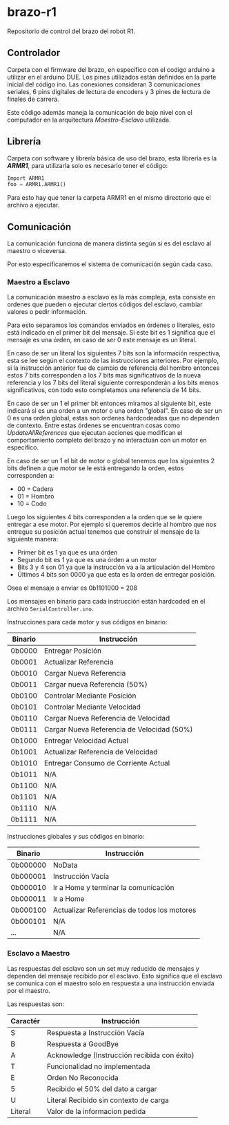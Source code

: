 # brazo-r1
Repositorio de control del brazo del robot R1.

## Controlador
Carpeta con el firmware del brazo, en especifico con el codigo arduino a utilizar en el arduino DUE. Los pines utilizados están definidos en la parte inicial del código ino. Las conexiones consideran 3 comunicaciones seriales, 6 pins digitales de lectura de encoders y 3 pines de lectura de finales de carrera.

Este código además maneja la comunicación de bajo nivel con el computador en la arquitectura _Maestro-Esclavo_ utilizada.

## Librería
Carpeta con software y librería básica de uso del brazo, esta librería es la **_ARMR1_**, para utilizarla solo es necesario tener el código: 

~~~python
Import ARMR1
foo = ARMR1.ARMR1()
~~~

Para esto hay que tener la carpeta ARMR1 en el mismo directorio que el archivo a ejecutar.

## Comunicación

La comunicación funciona de manera distinta según si es del esclavo al maestro o viceversa.

Por esto especificaremos el sistema de comunicación según cada caso.

### Maestro a Esclavo
La comunicación maestro a esclavo es la más compleja, esta consiste en ordenes que pueden o ejecutar ciertos códigos del esclavo, cambiar valores o pedir información.

Para esto separamos los comandos enviados en órdenes o literales, esto está indicado en el primer bit del mensaje. Si este bit es 1 significa que el mensaje es una órden, en caso de ser 0 este mensaje es un literal.

En caso de ser un literal los siguientes 7 bits son la información respectiva, esta se lee según el contexto de las instrucciones anteriores. Por ejemplo, si la instrucción anterior fue de cambio de referencia del hombro entonces estos 7 bits corresponden a los 7 bits mas significativos de la nueva referencia y los 7 bits del literal siguiente corresponderán a los bits menos significativos, con todo esto completamos una referencia de 14 bits.

En caso de ser un 1 el primer bit entonces miramos al siguiente bit, este indicará si es una orden a un motor o una orden "global". En caso de ser un 0 es una orden global, estas son ordenes hardcodeadas que no dependen de contexto. Entre estas órdenes se encuentran cosas como _UpdateAllReferences_ que ejecutan acciones que modifican el comportamiento completo del brazo y no interactúan con un motor en específico.

En caso de ser un 1 el bit de motor o global tenemos que los siguientes 2 bits definen a que motor se le está entregando la orden, estos corresponden a:

* 00 = Cadera
* 01 = Hombro
* 10 = Codo

Luego los siguientes 4 bits corresponden a la orden que se le quiere entregar a ese motor. Por ejemplo si queremos decirle al hombro que nos entregue su posición actual tenemos que construir el mensaje de la siguiente manera:

* Primer bit es 1 ya que es una órden
* Segundo bit es 1 ya que es una órden a un motor
* Bits 3 y 4 son 01 ya que la instrucción va a la articulación del Hombro
* Últimos 4 bits son 0000 ya que esta es la orden de entregar posición.

Osea el mensaje a enviar es 0b1101000 = 208

Los mensajes en binario para cada instrucción están hardcoded en el archivo `SerialController.ino`.

Instrucciones para cada motor y sus códigos en binario:

Binario |  Instrucción
-----   |  -------------
0b0000  |  Entregar Posición
0b0001  |  Actualizar Referencia
0b0010  |  Cargar Nueva Referencia
0b0011  |  Cargar nueva Referencia (50%)
0b0100  |  Controlar Mediante Posición
0b0101  |  Controlar Mediante Velocidad
0b0110  |  Cargar Nueva Referencia de Velocidad
0b0111  |  Cargar Nueva Referencia de Velocidad (50%)
0b1000  |  Entregar Velocidad Actual
0b1001  |  Actualizar Referencia de Velocidad
0b1010  |  Entregar Consumo de Corriente Actual
0b1011  |  N/A
0b1100  |  N/A
0b1101  |  N/A
0b1110  |  N/A
0b1111  |  N/A

Instrucciones globales y sus códigos en binario:

Binario |  Instrucción
-----   |  -------------
0b000000  |  NoData
0b000001  |  Instrucción Vacía
0b000010  |  Ir a Home y terminar la comunicación
0b000011  |  Ir a Home
0b000100  |  Actualizar Referencias de todos los motores
0b000101  |  N/A
...       |  N/A

### Esclavo a Maestro
Las respuestas del esclavo son un set muy reducido de mensajes y dependen del mensaje recibido por el esclavo. Esto significa que el esclavo se comunica con el maestro solo en respuesta a una instrucción enviada por el maestro.

Las respuestas son:

Caractér  |  Instrucción
-----     |  -------------
S         |  Respuesta a Instrucción Vacía
B         |  Respuesta a GoodBye
A         |  Acknowledge (Instrucción recibida con éxito)
T         |  Funcionalidad no implementada
E         |  Orden No Reconocida
5         |  Recibido el 50% del dato a cargar
U         |  Literal Recibido sin contexto de carga
Literal   |  Valor de la informacion pedida